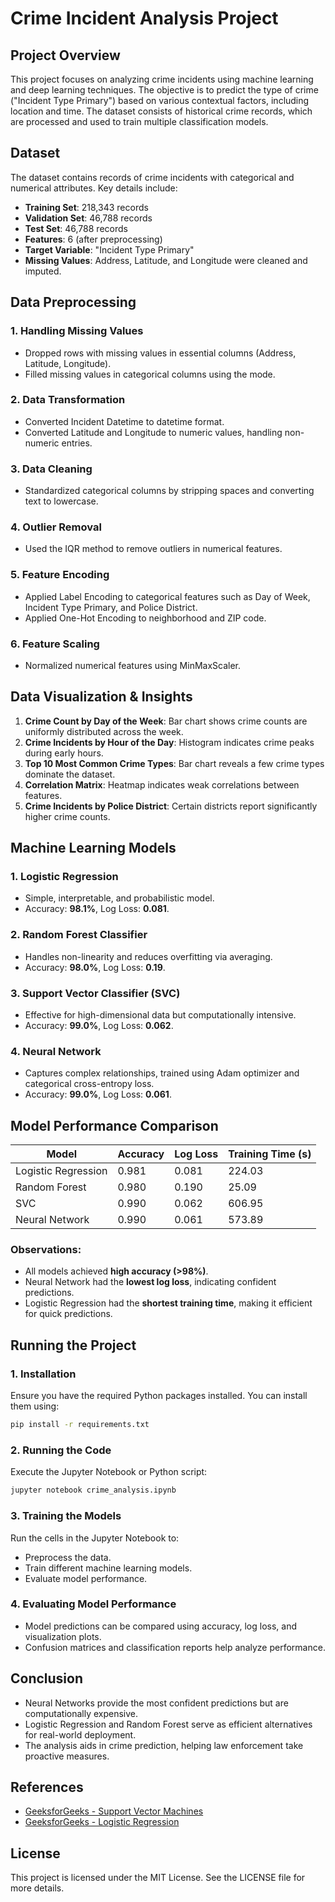 # Crime Incident Analysis Project

## Project Overview
This project focuses on analyzing crime incidents using machine learning and deep learning techniques. The objective is to predict the type of crime ("Incident Type Primary") based on various contextual factors, including location and time. The dataset consists of historical crime records, which are processed and used to train multiple classification models.

## Dataset
The dataset contains records of crime incidents with categorical and numerical attributes. Key details include:
- **Training Set**: 218,343 records
- **Validation Set**: 46,788 records
- **Test Set**: 46,788 records
- **Features**: 6 (after preprocessing)
- **Target Variable**: "Incident Type Primary"
- **Missing Values**: Address, Latitude, and Longitude were cleaned and imputed.

## Data Preprocessing
### 1. Handling Missing Values
- Dropped rows with missing values in essential columns (Address, Latitude, Longitude).
- Filled missing values in categorical columns using the mode.

### 2. Data Transformation
- Converted Incident Datetime to datetime format.
- Converted Latitude and Longitude to numeric values, handling non-numeric entries.

### 3. Data Cleaning
- Standardized categorical columns by stripping spaces and converting text to lowercase.

### 4. Outlier Removal
- Used the IQR method to remove outliers in numerical features.

### 5. Feature Encoding
- Applied Label Encoding to categorical features such as Day of Week, Incident Type Primary, and Police District.
- Applied One-Hot Encoding to neighborhood and ZIP code.

### 6. Feature Scaling
- Normalized numerical features using MinMaxScaler.

## Data Visualization & Insights
1. **Crime Count by Day of the Week**: Bar chart shows crime counts are uniformly distributed across the week.
2. **Crime Incidents by Hour of the Day**: Histogram indicates crime peaks during early hours.
3. **Top 10 Most Common Crime Types**: Bar chart reveals a few crime types dominate the dataset.
4. **Correlation Matrix**: Heatmap indicates weak correlations between features.
5. **Crime Incidents by Police District**: Certain districts report significantly higher crime counts.

## Machine Learning Models
### 1. Logistic Regression
- Simple, interpretable, and probabilistic model.
- Accuracy: **98.1%**, Log Loss: **0.081**.

### 2. Random Forest Classifier
- Handles non-linearity and reduces overfitting via averaging.
- Accuracy: **98.0%**, Log Loss: **0.19**.

### 3. Support Vector Classifier (SVC)
- Effective for high-dimensional data but computationally intensive.
- Accuracy: **99.0%**, Log Loss: **0.062**.

### 4. Neural Network
- Captures complex relationships, trained using Adam optimizer and categorical cross-entropy loss.
- Accuracy: **99.0%**, Log Loss: **0.061**.

## Model Performance Comparison
| Model                 | Accuracy | Log Loss | Training Time (s) |
|-----------------------|----------|----------|-------------------|
| Logistic Regression  | 0.981    | 0.081    | 224.03            |
| Random Forest       | 0.980    | 0.190    | 25.09             |
| SVC                 | 0.990    | 0.062    | 606.95            |
| Neural Network      | 0.990    | 0.061    | 573.89            |

### Observations:
- All models achieved **high accuracy (>98%)**.
- Neural Network had the **lowest log loss**, indicating confident predictions.
- Logistic Regression had the **shortest training time**, making it efficient for quick predictions.

## Running the Project
### 1. Installation
Ensure you have the required Python packages installed. You can install them using:
```sh
pip install -r requirements.txt
```

### 2. Running the Code
Execute the Jupyter Notebook or Python script:
```sh
jupyter notebook crime_analysis.ipynb
```

### 3. Training the Models
Run the cells in the Jupyter Notebook to:
- Preprocess the data.
- Train different machine learning models.
- Evaluate model performance.

### 4. Evaluating Model Performance
- Model predictions can be compared using accuracy, log loss, and visualization plots.
- Confusion matrices and classification reports help analyze performance.

## Conclusion
- Neural Networks provide the most confident predictions but are computationally expensive.
- Logistic Regression and Random Forest serve as efficient alternatives for real-world deployment.
- The analysis aids in crime prediction, helping law enforcement take proactive measures.

## References
- [GeeksforGeeks - Support Vector Machines](https://www.geeksforgeeks.org/support-vector-machine-algorithm/)
- [GeeksforGeeks - Logistic Regression](https://www.geeksforgeeks.org/understanding-logistic-regression/)

## License
This project is licensed under the MIT License. See the LICENSE file for more details.

